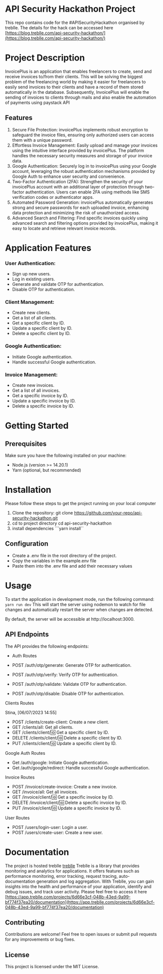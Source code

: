 
# API Security Hackathon Project
This repo contains code for the #APISecurityHackathon organised by treblle. The details for the hack can be accessed here [https://blog.treblle.com/api-security-hackathon/](https://blog.treblle.com/api-security-hackathon/)

# Project Description
InvoicePlus is an application that enables freelancers to create, send and receive invoices to/from their clients. This will be solving the biggest problem of the freelancing world by making it easier for freelancers to easily send invoices to their clients and have a record of them stored automatically in the database. Subsequently, InvoicePlus will enable the sending of invoices to clients through mails and also enable the automation of payments using paystack API

## Features
1. Secure File Protection: invoicePlus implements robust encryption to safeguard the invoice files, ensuring only authorized users can access them with a unique password.
2. Effortless Invoice Management: Easily upload and manage your invoices using the intuitive interface provided by invoicePlus. The platform handles the necessary security measures and storage of your invoice data.
3. Google Authentication: Securely log in to invoicePlus using your Google account, leveraging the robust authentication mechanisms provided by Google Auth to enhance user security and convenience.
4. Two-Factor Authentication (2FA): Strengthen the security of your invoicePlus account with an additional layer of protection through two-factor authentication. Users can enable 2FA using methods like SMS verification codes or authenticator apps.
5. Automated Password Generation: invoicePlus automatically generates strong and secure passwords for each uploaded invoice, enhancing data protection and minimizing the risk of unauthorized access.
6. Advanced Search and Filtering: Find specific invoices quickly using advanced search and filtering options provided by invoicePlus, making it easy to locate and retrieve relevant invoice records.

# Application Features
### User Authentication:

* Sign up new users.
* Log in existing users.
* Generate and validate OTP for authentication.
* Disable OTP for authentication.

### Client Management:

* Create new clients.
* Get a list of all clients.
* Get a specific client by ID.
* Update a specific client by ID.
* Delete a specific client by ID.
  
### Google Authentication:

* Initiate Google authentication.
* Handle successful Google authentication.

### Invoice Management:

* Create new invoices.
* Get a list of all invoices.
* Get a specific invoice by ID.
* Update a specific invoice by ID.
* Delete a specific invoice by ID.

# Getting Started
## Prerequisites
Make sure you have the following installed on your machine:
* Node.js (version >= 14.20.1)
* Yarn (optional, but recommended)

# Installation
Please follow these steps to get the project running on your local computer

1. Clone the repository:
   git clone https://github.com/your-repo/api-security-hackathon.git
2. cd to project directory
    cd api-security-hackathon
3. install dependencies
```yarn install``

## Configuration
* Create a .env file in the root directory of the project.
* Copy the variables in the example.env file
* Paste them into the .env file and add their necessary values

# Usage
To start the application in development mode, run the following command:
``yarn run dev``
This will start the server using nodemon to watch for file changes and automatically restart the server when changes are detected.

By default, the server will be accessible at http://localhost:3000.

## API Endpoints
The API provides the following endpoints:

* Auth Routes

* POST /auth/otp/generate: Generate OTP for authentication.
* POST /auth/otp/verify: Verify OTP for authentication.
* POST /auth/otp/validate: Validate OTP for authentication.
* POST /auth/otp/disable: Disable OTP for authentication.
  
Clients Routes

Stina, [06/07/2023 14:55]
* POST /clients/create-client: Create a new client.
* GET /clients/all: Get all clients.
* GET /clients/client/:id: Get a specific client by ID.
* DELETE /clients/client/:id: Delete a specific client by ID.
* PUT /clients/client/:id: Update a specific client by ID.

  
Google Auth Routes

* Get /auth/google: Initiate Google authentication.
* Get /auth/google/redirect: Handle successful Google authentication.

 
Invoice Routes

* POST /invoice/create-invoice: Create a new invoice.
* GET /invoice/all: Get all invoices.
* GET /invoice/client/:id: Get a specific invoice by ID.
* DELETE /invoice/client/:id: Delete a specific invoice by ID.
* PUT /invoice/client/:id: Update a specific invoice by ID.

User Routes

* POST /users/login-user: Login a user.
* POST /users/create-user: Create a new user.

# Documentation
The project is hosted treblle [treblle](https://www.treblle.com/)
Treblle is a library that provides monitoring and analytics for applications. It offers features such as performance monitoring, error tracking, request tracing, auto-documentation generation and log aggregation. With Treblle, you can gain insights into the health and performance of your application, identify and debug issues, and track user activity. Please feel free to access it here [https://app.treblle.com/projects/6d66e3cf-048b-43ed-9a99-bf774f37ea20/documentation](https://app.treblle.com/projects/6d66e3cf-048b-43ed-9a99-bf774f37ea20/documentation)

## Contributing
Contributions are welcome! Feel free to open issues or submit pull requests for any improvements or bug fixes.


## License
This project is licensed under the MIT License.
